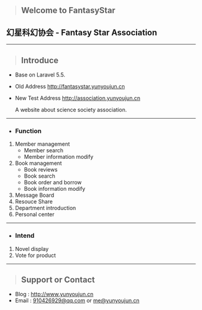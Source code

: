 > ## Welcome to FantasyStar
## 幻星科幻协会 - Fantasy Star Association

---

> ## Introduce
 
- Base on Laravel 5.5.
- Old Address <http://fantasystar.yunyoujun.cn>
- New Test Address <http://association.yunyoujun.cn>

    A website about science society association.

---

- ### Function
1. Member management
    * Member search
    * Member information modify
2. Book management
    * Book reviews
    * Book search
    * Book order and borrow
    * Book information modify
3. Message Board
4. Resouce Share
5. Department introduction
6. Personal center

---

- ### Intend
1. Novel display
2. Vote for product

---

> ## Support or Contact
- Blog : <http://www.yunyoujun.cn>
- Email : <910426929@qq.com> or <me@yunyoujun.cn>
